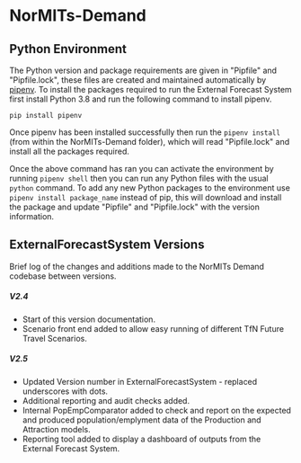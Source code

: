 # NorMITs-Demand

## Python Environment

The Python version and package requirements are given in "Pipfile" and "Pipfile.lock",
these files are created and maintained automatically by [pipenv](https://pypi.org/project/pipenv/).
To install the packages required to run the External Forecast System first install Python 3.8 and 
run the following command to install pipenv.

`pip install pipenv`

Once pipenv has been installed successfully then run the `pipenv install` (from within
the NorMITs-Demand folder), which will read "Pipfile.lock" and install all the packages required.

Once the above command has ran you can activate the environment by running `pipenv shell` then
you can run any Python files with the usual `python` command. To add any new Python
packages to the environment use `pipenv install package_name` instead of pip, this will download
and install the package and update "Pipfile" and "Pipfile.lock" with the version information.


## ExternalForecastSystem Versions

Brief log of the changes and additions made to the NorMITs Demand codebase between versions.

##### V2.4
 - Start of this version documentation.
 - Scenario front end added to allow easy running of different TfN Future Travel Scenarios.
 
##### V2.5
 - Updated Version number in ExternalForecastSystem - replaced underscores with dots. 
 - Additional reporting and audit checks added.
 - Internal PopEmpComparator added to check and report on the expected and produced population/emplyment data of the Production and Attraction models.
 - Reporting tool added to display a dashboard of outputs from the External Forecast System.
